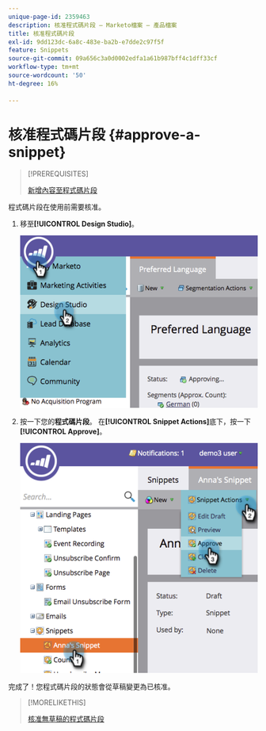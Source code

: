 ```yaml
---
unique-page-id: 2359463
description: 核准程式碼片段 — Marketo檔案 — 產品檔案
title: 核准程式碼片段
exl-id: 9dd123dc-6a8c-483e-ba2b-e7dde2c97f5f
feature: Snippets
source-git-commit: 09a656c3a0d0002edfa1a61b987bff4c1dff33cf
workflow-type: tm+mt
source-wordcount: '50'
ht-degree: 16%

---
```


# 核准程式碼片段 {#approve-a-snippet}

>[!PREREQUISITES]
>
>[新增內容至程式碼片段](/help/marketo/product-docs/personalization/segmentation-and-snippets/snippets/add-content-to-a-snippet.md)

程式碼片段在使用前需要核准。

1. 移至&#x200B;**[!UICONTROL Design Studio]**。

   ![](assets/image2014-9-16-8-3a55-3a15.png)

1. 按一下您的&#x200B;**程式碼片段**。 在&#x200B;**[!UICONTROL Snippet Actions]**&#x200B;底下，按一下&#x200B;**[!UICONTROL Approve]**。

   ![](assets/image2014-9-16-8-3a55-3a24.png)

完成了！您程式碼片段的狀態會從草稿變更為已核准。

>[!MORELIKETHIS]
>
>[核准無草稿的程式碼片段](/help/marketo/product-docs/personalization/segmentation-and-snippets/snippets/approve-a-snippet-with-no-draft.md)
